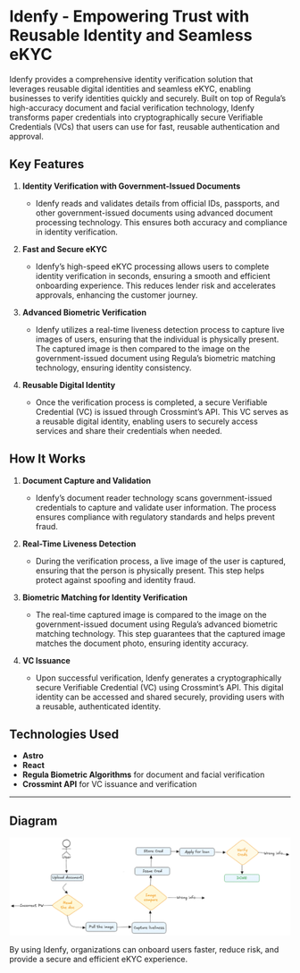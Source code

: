 # Idenfy - Empowering Trust with Reusable Identity and Seamless eKYC

Idenfy provides a comprehensive identity verification solution that leverages reusable digital identities and seamless eKYC, enabling businesses to verify identities quickly and securely. Built on top of Regula’s high-accuracy document and facial verification technology, Idenfy transforms paper credentials into cryptographically secure Verifiable Credentials (VCs) that users can use for fast, reusable authentication and approval.

## Key Features

1. **Identity Verification with Government-Issued Documents**  
   - Idenfy reads and validates details from official IDs, passports, and other government-issued documents using advanced document processing technology. This ensures both accuracy and compliance in identity verification.

2. **Fast and Secure eKYC**  
   - Idenfy’s high-speed eKYC processing allows users to complete identity verification in seconds, ensuring a smooth and efficient onboarding experience. This reduces lender risk and accelerates approvals, enhancing the customer journey.

3. **Advanced Biometric Verification**  
   - Idenfy utilizes a real-time liveness detection process to capture live images of users, ensuring that the individual is physically present. The captured image is then compared to the image on the government-issued document using Regula’s biometric matching technology, ensuring identity consistency.

4. **Reusable Digital Identity**  
   - Once the verification process is completed, a secure Verifiable Credential (VC) is issued through Crossmint’s API. This VC serves as a reusable digital identity, enabling users to securely access services and share their credentials when needed.

## How It Works

1. **Document Capture and Validation**  
   - Idenfy’s document reader technology scans government-issued credentials to capture and validate user information. The process ensures compliance with regulatory standards and helps prevent fraud.

2. **Real-Time Liveness Detection**  
   - During the verification process, a live image of the user is captured, ensuring that the person is physically present. This step helps protect against spoofing and identity fraud.

3. **Biometric Matching for Identity Verification**  
   - The real-time captured image is compared to the image on the government-issued document using Regula’s advanced biometric matching technology. This step guarantees that the captured image matches the document photo, ensuring identity accuracy.

4. **VC Issuance**  
   - Upon successful verification, Idenfy generates a cryptographically secure Verifiable Credential (VC) using Crossmint’s API. This digital identity can be accessed and shared securely, providing users with a reusable, authenticated identity.

## Technologies Used

- **Astro**
- **React**
- **Regula Biometric Algorithms** for document and facial verification
- **Crossmint API** for VC issuance and verification

---

## Diagram
![Diagram showing Idenfy workflow](/public/Untitled-2024-10-04-1240.png)

By using Idenfy, organizations can onboard users faster, reduce risk, and provide a secure and efficient eKYC experience.
